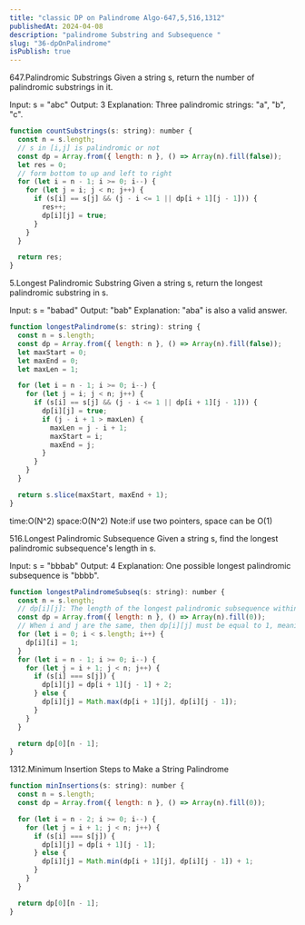 ```yaml
---
title: "classic DP on Palindrome Algo-647,5,516,1312"
publishedAt: 2024-04-08
description: "palindrome Substring and Subsequence "
slug: "36-dpOnPalindrome"
isPublish: true
---
```


647.Palindromic Substrings
Given a string s, return the number of palindromic substrings in it.

Input: s = "abc"
Output: 3
Explanation: Three palindromic strings: "a", "b", "c".

```js
function countSubstrings(s: string): number {
  const n = s.length;
  // s in [i,j] is palindromic or not
  const dp = Array.from({ length: n }, () => Array(n).fill(false));
  let res = 0;
  // form bottom to up and left to right
  for (let i = n - 1; i >= 0; i--) {
    for (let j = i; j < n; j++) {
      if (s[i] == s[j] && (j - i <= 1 || dp[i + 1][j - 1])) {
        res++;
        dp[i][j] = true;
      }
    }
  }

  return res;
}
```

5.Longest Palindromic Substring
Given a string s, return the longest palindromic substring
in s.

Input: s = "babad"
Output: "bab"
Explanation: "aba" is also a valid answer.

```js
function longestPalindrome(s: string): string {
  const n = s.length;
  const dp = Array.from({ length: n }, () => Array(n).fill(false));
  let maxStart = 0;
  let maxEnd = 0;
  let maxLen = 1;

  for (let i = n - 1; i >= 0; i--) {
    for (let j = i; j < n; j++) {
      if (s[i] == s[j] && (j - i <= 1 || dp[i + 1][j - 1])) {
        dp[i][j] = true;
        if (j - i + 1 > maxLen) {
          maxLen = j - i + 1;
          maxStart = i;
          maxEnd = j;
        }
      }
    }
  }

  return s.slice(maxStart, maxEnd + 1);
}
```

time:O(N^2) space:O(N^2)
Note:if use two pointers, space can be O(1)

516.Longest Palindromic Subsequence
Given a string s, find the longest palindromic subsequence's length in s.

Input: s = "bbbab"
Output: 4
Explanation: One possible longest palindromic subsequence is "bbbb".

```js
function longestPalindromeSubseq(s: string): number {
  const n = s.length;
  // dp[i][j]: The length of the longest palindromic subsequence within the range [i, j] of string s is dp[i][j]
  const dp = Array.from({ length: n }, () => Array(n).fill(0));
  // When i and j are the same, then dp[i][j] must be equal to 1, meaning: the length of a palindromic subsequence of a single character is 1.
  for (let i = 0; i < s.length; i++) {
    dp[i][i] = 1;
  }
  for (let i = n - 1; i >= 0; i--) {
    for (let j = i + 1; j < n; j++) {
      if (s[i] === s[j]) {
        dp[i][j] = dp[i + 1][j - 1] + 2;
      } else {
        dp[i][j] = Math.max(dp[i + 1][j], dp[i][j - 1]);
      }
    }
  }

  return dp[0][n - 1];
}
```

1312.Minimum Insertion Steps to Make a String Palindrome

```js
function minInsertions(s: string): number {
  const n = s.length;
  const dp = Array.from({ length: n }, () => Array(n).fill(0));

  for (let i = n - 2; i >= 0; i--) {
    for (let j = i + 1; j < n; j++) {
      if (s[i] === s[j]) {
        dp[i][j] = dp[i + 1][j - 1];
      } else {
        dp[i][j] = Math.min(dp[i + 1][j], dp[i][j - 1]) + 1;
      }
    }
  }

  return dp[0][n - 1];
}
```
